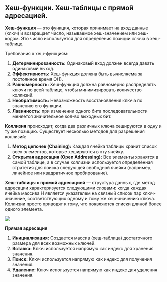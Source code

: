 ## Хеш-функции. Хеш-таблицы с прямой адресацией.

**Хеш-функция** — это функция, которая принимает на вход данные (ключ) и возвращает число, называемое хеш-значением или хеш-кодом. Это число используется для определения позиции ключа в хеш-таблице.

Требования к хеш-функциям:

1) **Детерминированность:** Одинаковый вход должен всегда давать одинаковый выход.
2) **Эффективность:** Хеш-функция должна быть вычисляема за постоянное время O(1).
3) **Равномерность:** Хеш-функция должна равномерно распределять ключи по всей таблице, чтобы минимизировать количество коллизий.
4) **Необратимость:** Невозможность восстановления ключа по значению его функции.
5) **Лавинность:** при изменении одного бита последовательности меняется значительное кол-во выходных бит.

**Коллизия** происходит, когда два различных ключа хешируются в одну и ту же позицию. Существует несколько методов для разрешения коллизий:

1) **Метод цепочек (Chaining):** Каждая ячейка таблицы хранит список всех элементов, которые хешируются в эту ячейку.
2) **Открытая адресация (Open Addressing):** Все элементы хранятся в самой таблице, а в случае коллизии используется определённая стратегия для поиска следующей свободной ячейки (например, линейное или квадратичное пробирование).

**Хеш-таблицы с прямой адресацией** — структура данных, где метод адресации характеризуется следующими словами: когда каждая ячейка массива H является указателем на связный список пар ключ-значение, соответствующих одному и тому же хеш-значению ключа. Коллизии просто приводят к тому, что появляются списки длиной более одного элемента.

![](https://lh7-us.googleusercontent.com/docsz/AD_4nXftz5DhXzhr5N8sFVyewXSUbErGaK-sdu46Tbb-6gAYFIe6_UtPT6XBfy0EbWdbW63rRp89LPtxcUd6-w6UqTekQGEEW1GnJ7S62A97GpmMm7Ackb_8zbY64ToYL7rDikhrGhxzzhR5wwAMYO2VGYONoCT5?key=9gziK4gT-jwK64_BpOeehQ)

**Прямая адресация**

1) **Инициализация:** Создается массив (хеш-таблица) достаточного размера для всех возможных ключей.
2) **Вставка:** Ключ используется напрямую как индекс для хранения значения.
3) **Поиск:** Ключ используется напрямую как индекс для получения значения.
4) **Удаление:** Ключ используется напрямую как индекс для удаления значения.
